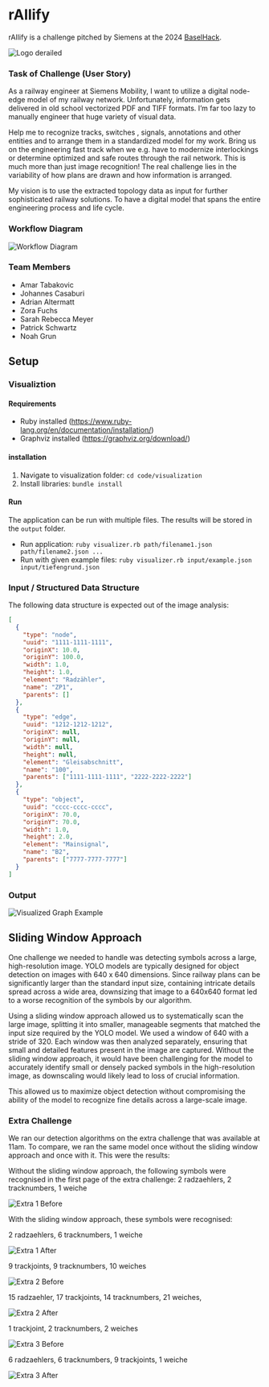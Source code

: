 # rAIlify
rAIlify is a challenge pitched by Siemens at the 2024 [BaselHack](https://www.baselhack.ch/). 

![Logo derailed](assets/img/logo_png_w_bg.png)


### Task of Challenge (User Story)
As a railway engineer at Siemens Mobility, I want to utilize a digital node-edge model of my railway network. Unfortunately, information gets delivered in old school vectorized PDF and TIFF formats. I’m far too lazy to manually engineer that huge variety of visual data.

Help me to recognize tracks, switches , signals, annotations and other entities and to arrange them in a standardized model for my work. Bring us on the engineering fast track when we e.g. have to modernize interlockings or determine optimized and safe routes through the rail network. This is much more than just image recognition! The real challenge lies in the variability of how plans are drawn and how information is arranged.

My vision is to use the extracted topology data as input for further sophisticated railway solutions. To have a digital model that spans the entire engineering process and life cycle.

### Workflow Diagram
![Workflow Diagram](documentation/Dataflow_diagram_png.png)

### Team Members 
* Amar Tabakovic
* Johannes Casaburi
* Adrian Altermatt
* Zora Fuchs
* Sarah Rebecca Meyer
* Patrick Schwartz
* Noah Grun

## Setup

### Visualiztion

#### Requirements

- Ruby installed (https://www.ruby-lang.org/en/documentation/installation/)
- Graphviz installed (https://graphviz.org/download/)

#### installation

1. Navigate to visualization folder: `cd code/visualization`
2. Install libraries: `bundle install`

#### Run

The application can be run with multiple files. The results will be stored in the `output` folder.

- Run application: `ruby visualizer.rb path/filename1.json path/filename2.json ...`
- Run with given example files: `ruby visualizer.rb input/example.json input/tiefengrund.json`

### Input / Structured Data Structure

The following data structure is expected out of the image analysis:

```json
[
  {
    "type": "node",
    "uuid": "1111-1111-1111",
    "originX": 10.0,
    "originY": 100.0,
    "width": 1.0,
    "height": 1.0,
    "element": "Radzähler",
    "name": "ZP1",
    "parents": []
  },
  {
    "type": "edge",
    "uuid": "1212-1212-1212",
    "originX": null,
    "originY": null,
    "width": null,
    "height": null,
    "element": "Gleisabschnitt",
    "name": "100",
    "parents": ["1111-1111-1111", "2222-2222-2222"]
  },
  {
    "type": "object",
    "uuid": "cccc-cccc-cccc",
    "originX": 70.0,
    "originY": 70.0,
    "width": 1.0,
    "height": 2.0,
    "element": "Mainsignal",
    "name": "B2",
    "parents": ["7777-7777-7777"]
  }
]
```

### Output

![Visualized Graph Example](code/visualization/output/example.png)

## Sliding Window Approach
One challenge we needed to handle was detecting symbols across a large, high-resolution image. YOLO models are typically designed for object detection on images with 640 x 640 dimensions. Since railway plans can be significantly larger than the standard input size, containing intricate details spread across a wide area, downsizing that image to a 640x640 format led to a worse recognition of the symbols by our algorithm. 

Using a sliding window approach allowed us to systematically scan the large image, splitting it into smaller, manageable segments that matched the input size required by the YOLO model. We used a window of 640 with a stride of 320. Each window was then analyzed separately, ensuring that small and detailed features present in the image are captured. Without the sliding window approach, it would have been challenging for the model to accurately identify small or densely packed symbols in the high-resolution image, as downscaling would likely lead to loss of crucial information.

This allowed us to maximize object detection without compromising the ability of the model to recognize fine details across a large-scale image.

### Extra Challenge
We ran our detection algorithms on the extra challenge that was available at 11am. To compare, we ran the same model once without the sliding window approach and once with it. 
This were the results:

Without the sliding window approach, the following symbols were recognised in the first page of the extra challenge:
2 radzaehlers, 2 tracknumbers, 1 weiche

![Extra 1 Before](assets/img/extra1_before.png)

With the sliding window approach, these symbols were recognised:

2 radzaehlers, 6 tracknumbers, 1 weiche

![Extra 1 After](assets/img/extra1_after.png)

9 trackjoints, 9 tracknumbers, 10 weiches

![Extra 2 Before](assets/img/extra3_before.png)

15 radzaehler, 17 trackjoints, 14 tracknumbers, 21 weiches, 

![Extra 2 After](assets/img/extra2_after.png)

1 trackjoint, 2 tracknumbers, 2 weiches

![Extra 3 Before](assets/img/extra2_before.png)

6 radzaehlers, 6 tracknumbers, 9 trackjoints, 1 weiche

![Extra 3 After](assets/img/extra3_after.png)